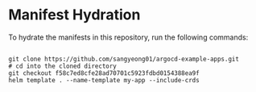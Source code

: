 
# Manifest Hydration

To hydrate the manifests in this repository, run the following commands:

```shell

git clone https://github.com/sangyeong01/argocd-example-apps.git
# cd into the cloned directory
git checkout f58c7ed8cfe28ad70701c5923fdbd0154388ea9f
helm template . --name-template my-app --include-crds
```